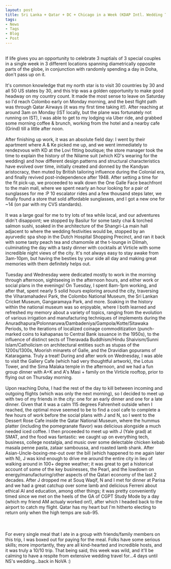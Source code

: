 ```yaml
---
layout: post
title: Sri Lanka + Qatar + DC + Chicago in a Week (KDAP Intl. Wedding Trip + {T+M} Wedding + {A+N} Wedding)
tags:
- News
- Tags
- Blog
- Post
---
```

<br/>
If life gives you an opportunity to celebrate 3 nuptials of 3 special couples in a single week in 3 different locations spanning diametrically opposite parts of the globe, in conjunction with randomly spending a day in Doha, don't pass up on it.
<br/>
<br/>
It's common knowledge that my north star is to visit 30 countries by 30 and all 50 US states by 30, and this trip was a golden opportunity to make good headway on my country count. It made the most sense to leave on Saturday so I'd reach Colombo early on Monday morning, and the best flight path was through Qatar Airways (it was my first time taking it!). After reaching at around 3am on Monday (IST locally, but the plane was fortunately not running on IST), I was able to get to my lodging via Uber ride, and grabbed some morning coffee & brunch, working from the hotel and a nearby cafe (Grind) till a little after noon.
<br/>
<br/>
After finishing up work, it was an absolute field day: I went by their apartment where A & Ke picked me up, and we went immediately to rendezvous with KD at the Lovi fitting boutique; the store manager took the time to explain the history of the Nilame suit (which KD's wearing for the wedding) and how different design patterns and structural characteristics have evolved over time, initially created and donned by the Kandyan aristocracy, then muted by British tailoring influence during the Colonial era, and finally revived post-independence after 1948. After setting a time for the fit pick-up, we proceeded to walk down the One Galle Face beachfront to the main mall, where we spent nearly an hour looking for a pair of sunglasses for me :P 10 escalator rides and a few thousand steps later, we finally found a store that sold affordable sunglasses, and I got a new one for ~14 (on par with my CVS standards).
<br/>
<br/>
It was a large goal for me to try lots of tea while local, and our adventures didn't disappoint; we stopped by Basilur for some tasty chai & torched salmon sushi, soaked in the architecture of the Shangri-La main hall adjacent to where the wedding festivities would be, stopped by an ayurvedic spa shop in the Dutch Hospital Shopping Precinct, and ran it back with some tasty peach tea and chamomile at the t-lounge in Dilmah, culminating the day with a tasty dinner with cocktails at Virticle with some incredible night views of the city. It's not always easy to stay awake from 3am-10pm, but having the besties by your side all day and making great memories with them definitely helps out.
<br/>
<br/>
Tuesday and Wednesday were dedicated mostly to work in the morning through afternoon, sightseeing in the afternoon hours, and either work or social plans in the evenings! On Tuesday, I spent 8am-1pm working, and after that, spent nearly 5 solid hours exploring around the city, traversing the Viharamahadevi Park, the Colombo National Museum, the Sri Lankan Cricket Museum, Gangaramaya Park, and more. Soaking in the history within the national museum was so enjoyable, where I both learned and refreshed my memory about a variety of topics, ranging from the evolution of various irrigation and manufacturing techniques of implements during the Anuradhapura/Polonnaruwa/Dambadeniya/Gampola/Kotte/Sitawaka Periods, to the iterations of localized coinage commoditization (punch-marked coins to kahapanas to Central Bank issuance in the 1950s), to the influence of distinct sects of Theravada Buddhism/Hindu Shaivism/Sunni Islam/Catholicism on architectural entities such as stupas of the 1200s/1300s, Moorish minarets of Galle, and the Dravidian gopurams of Kataragama. Truly a treat! During and after work on Wednesday, I was able to visit the Gallery Cafe (which had very thoughtful artwork), the Lotus Tower, and the Sima Malaka temple in the afternoon, and we had a fun group dinner with A+K and A's Masi + family on the Virticle rooftop, prior to flying out on Thursday morning.
<br/>
<br/>
Upon reaching Doha, I had the rest of the day to kill between incoming and outgoing flights (which was only the next morning), so I decided to meet up with two of my friends in the city: one for an early dinner and one for a late dinner. Given that it was a calm 115 degrees Fahrenheit outside when I reached, the optimal move seemed to be to find a cool cafe to complete a few hours of work before the social plans with J and N, so I went to the Dessert Rose Cafe inside the Qatar National Museum, where the hummus platter (including the pomegranate flavor) was delicious alongside a much needed iced coffee. I then proceeded to meet up with J (Yale grad) at SMAT, and the food was fantastic: we caught up on everything tech, business, college nostalgia, and music over some delectable chicken kebab masala penne pasta, zataar samboussa, and roasted lamb shank. After Asian-Uncle-boxing-me-out over the bill (which happened to me again later with N), J was kind enough to drive me around the entire city in lieu of walking around in 100+ degree weather; it was great to get a historical account of some of the key businesses, the Pearl, and the lowdown on energy/manufacturing/other aspects of the Qatari economy of the last 2 decades. After J dropped me at Souq Waqif, N and I met for dinner at Parisa and we had a great catchup over some lamb and delicious Ferreni about ethical AI and education, among other things; it was pretty conveniently timed since we met on the heels of the GA of CGPT Study Mode by a day (which my friend AM actualy worked on!), after which I headed back to the airport to catch my flight. Qatar has my heart but I'm hitherto electing to return only when the high temps are sub-95.
<br/>
<br/>

<br/>
<br/>
For every single meal that I ate in a group with friends/family members on this trip, I was boxed out for paying for the meal. Folks have some serious skills; more importantly, they are all kind-hearted and incredible hosts, and it was truly a 10/10 trip. That being said, this week was wild, and it'll be calming to have a respite from extensive wedding travel for...4 days until NS's wedding...back in NoVA :)
